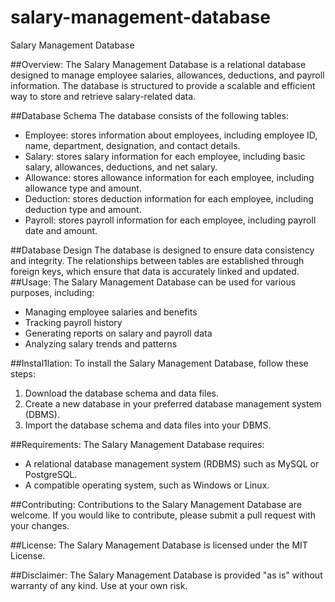 # salary-management-database
Salary Management Database

##Overview:
The Salary Management Database is a relational database designed to manage employee salaries, allowances, deductions, and payroll information. The database is structured to provide a scalable and efficient way to store and retrieve salary-related data.

##Database Schema
The database consists of the following tables:

- Employee: stores information about employees, including employee ID, name, department, designation, and contact details.
- Salary: stores salary information for each employee, including basic salary, allowances, deductions, and net salary.
- Allowance: stores allowance information for each employee, including allowance type and amount.
- Deduction: stores deduction information for each employee, including deduction type and amount.
- Payroll: stores payroll information for each employee, including payroll date and amount.

##Database Design
The database is designed to ensure data consistency and integrity. The relationships between tables are established through foreign keys, which ensure that data is accurately linked and updated.
##Usage:
The Salary Management Database can be used for various purposes, including:

- Managing employee salaries and benefits
- Tracking payroll history
- Generating reports on salary and payroll data
- Analyzing salary trends and patterns

##Instal1lation:
To install the Salary Management Database, follow these steps:

1. Download the database schema and data files.
2. Create a new database in your preferred database management system (DBMS).
3. Import the database schema and data files into your DBMS.

##Requirements:
The Salary Management Database requires:

- A relational database management system (RDBMS) such as MySQL or PostgreSQL.
- A compatible operating system, such as Windows or Linux.

##Contributing:
Contributions to the Salary Management Database are welcome. If you would like to contribute, please submit a pull request with your changes.

##License:
The Salary Management Database is licensed under the MIT License.

##Disclaimer:
The Salary Management Database is provided "as is" without warranty of any kind. Use at your own risk.


